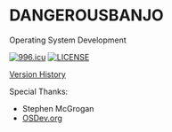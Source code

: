 # DANGEROUSBANJO

Operating System Development

[![996.icu](https://img.shields.io/badge/link-996.icu-red.svg)](https://996.icu/#/en_US) [![LICENSE](https://img.shields.io/badge/license-Anti%20996-blue.svg)](https://github.com/996icu/996.ICU/blob/master/LICENSE)

[Version History](VERSIONS.md)

Special Thanks:
* Stephen McGrogan
* [OSDev.org](https://wiki.osdev.org/Expanded_Main_Page)
